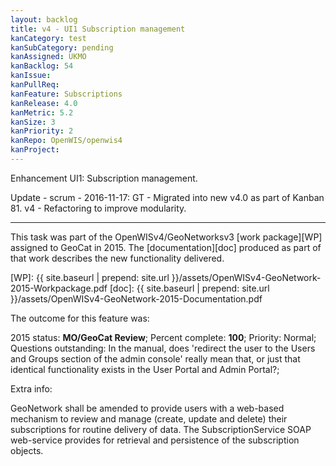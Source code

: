```yaml
---
layout: backlog
title: v4 - UI1 Subscription management
kanCategory: test
kanSubCategory: pending
kanAssigned: UKMO
kanBacklog: 54
kanIssue:
kanPullReq:
kanFeature: Subscriptions
kanRelease: 4.0
kanMetric: 5.2
kanSize: 3
kanPriority: 2
kanRepo: OpenWIS/openwis4
kanProject:
---
```

Enhancement UI1: Subscription management.

Update - scrum - 2016-11-17: GT - Migrated into new v4.0 as part of Kanban 81. v4 - Refactoring to improve modularity.

---

This task was part of the OpenWISv4/GeoNetworksv3 [work package][WP] assigned to GeoCat in 2015.  The [documentation][doc] produced as part of that work describes the new functionality delivered.

[WP]: {{ site.baseurl | prepend: site.url }}/assets/OpenWISv4-GeoNetwork-2015-Workpackage.pdf
[doc]: {{ site.baseurl | prepend: site.url }}/assets/OpenWISv4-GeoNetwork-2015-Documentation.pdf

The outcome for this feature was:

2015 status: **MO/GeoCat Review**; Percent complete: **100**; Priority: Normal; Questions outstanding: In the manual, does 'redirect the user to the Users and Groups section of the admin console' really mean that, or just that identical functionality exists in the User Portal and Admin Portal?;

Extra info:

GeoNetwork shall be amended to provide users with a web-based mechanism to review and manage (create, update and delete) their subscriptions for routine delivery of data.
The SubscriptionService SOAP web-service provides for retrieval and persistence of the subscription objects.
